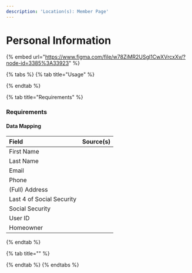 ```yaml
---
description: 'Location(s): Member Page'
---
```


# Personal Information

{% embed url="https://www.figma.com/file/w78ZiMR2USgl1CwXVrcxXv/?node-id=3385%3A33923" %}

{% tabs %}
{% tab title="Usage" %}

{% endtab %}

{% tab title="Requirements" %}
### Requirements

#### Data Mapping

| Field | Source\(s\) |
| :--- | :--- |
| First Name |  |
| Last Name |  |
| Email |  |
| Phone |  |
| \(Full\) Address |  |
| Last 4 of Social Security |  |
| Social Security |  |
| User ID |  |
| Homeowner |  |
{% endtab %}

{% tab title="" %}

{% endtab %}
{% endtabs %}

